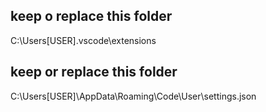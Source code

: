 ## keep o replace this folder

C:\Users\[USER]\.vscode\extensions
## keep or replace this folder

C:\Users\[USER]\AppData\Roaming\Code\User\settings.json

